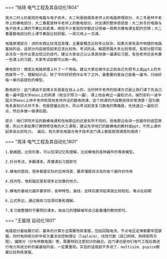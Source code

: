 === "陆琦 电气工程及其自动化1804"

    ​我大二时上的爱班的电路与电子技术，大二秋是姚缨英老师上的电路原理部分，大二冬是林平老师上的模电部分，大二春夏是林平老师上的数电部分。对这课的整体感受是：大二秋冬的电路与电子技术上课的节奏比较紧凑，相信不少爱班同学都还记得被一周两次模电课支配的恐惧；大二春夏数电部分的上课节奏就比较舒服，一周只用上一次课。 

    ​电路原理部分：讲的东西比较浅显易懂，主要是概念比较多比较杂，如果大家有高中物理的电路基础的话，这部分内容接受起来应该比较快。考试的话，解题思路大多比较常规，有部分题可能会涉及一些作业里出现过的技巧，建议大家自己认认真真地做一遍课后习题，有些老师还会布置一些课上的习题，大家考试前都可以刷一刷。 

    ​模电部分：难度比电路原理上升了一个等级。建议大家在做作业之前自己先把书上或ppt上的东西推导一下，理解知识点。除了平时好好把作业写了之外，最重要的是自己能看一遍书，归纳好每一章内容提到的模型。 

    ​数电部分：这门课由于疫情关系我是在线上上的，当时林平老师的授课方式是让我们课下先自己看一遍中国大学mooc上的网课（相当于预习一遍），课上他会再过一遍知识点。强烈安利一波中国大学mooc上林平老师和其他老师开设的数电网课，这个网课的内容教授得非常清楚！因为数电本身知识点并不多，但是题量比较大，所以考试前我复习数电的策略是，先快速过一遍知识点，然后多做一做课后题。 

    ​提示：咱们学院开设的数模电课和信电那边的还是有所不同的，信电那边会讲一些器件的底层原理，所以大家如果打算跨修信电的大三课程，建议先学他们的数模电的教材或ppt，不然上课听起来会比较吃力。 最后，祝大家在电路与电子技术这门课上都能取得满意的成绩！

=== "周泽 电气工程及其自动化1801"

    1.勤画图，比较形象，可以加深记忆和理解，比如模电的各种器件的等效模型。

    2.针对考试，多翻课本，弄懂课后习题即可 

    3.模电的题目，很多都是实际的应用场景，要弄懂题目涉及的各个器件的作用 

    4.找共性，电和磁还是有很多比较像的地方。 

    5.模电的基础元器件要学好，各种特性，曲线，这样后面学起来就比较轻松，难点在前期 

    6.公式熟记，通过做练习加深印象和理解。 

    7.复习做整理时不要照抄课本，按自己的理解编写自己能看懂的教材即可。

=== "王晨旭 自动化1801"

    ​电路部分基础要打好，基本的计算方法需要熟练掌握，包括回路电流、节点电压定律都要牢固掌握。同时电网络分析中有大量涉及控制理论（laplace）、线性代数（双口网络、网络矩阵方程）、偏微分（分布参数电路）等，需要特别注意知识的融合。这门课也是你们电气工程后面进行电力系统分析的最基础内容，一定要重视。实验的话我就不多说了，multisim、pspice都要比较熟练掌握。

